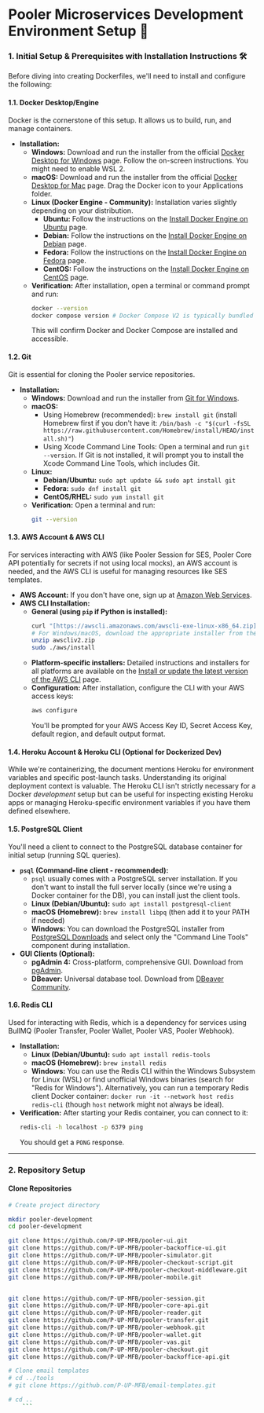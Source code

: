# Pooler Microservices Development Environment Setup 🐳

### 1. Initial Setup & Prerequisites with Installation Instructions 🛠️

Before diving into creating Dockerfiles, we'll need to install and configure the following:

#### 1.1. Docker Desktop/Engine

Docker is the cornerstone of this setup. It allows us to build, run, and manage containers.

* **Installation:**
    * **Windows:** Download and run the installer from the official [Docker Desktop for Windows](https://docs.docker.com/desktop/install/windows-install/) page. Follow the on-screen instructions. You might need to enable WSL 2.
    * **macOS:** Download and run the installer from the official [Docker Desktop for Mac](https://docs.docker.com/desktop/install/mac-install/) page. Drag the Docker icon to your Applications folder.
    * **Linux (Docker Engine - Community):** Installation varies slightly depending on your distribution.
        * **Ubuntu:** Follow the instructions on the [Install Docker Engine on Ubuntu](https://docs.docker.com/engine/install/ubuntu/) page.
        * **Debian:** Follow the instructions on the [Install Docker Engine on Debian](https://docs.docker.com/engine/install/debian/) page.
        * **Fedora:** Follow the instructions on the [Install Docker Engine on Fedora](https://docs.docker.com/engine/install/fedora/) page.
        * **CentOS:** Follow the instructions on the [Install Docker Engine on CentOS](https://docs.docker.com/engine/install/centos/) page.
    * **Verification:** After installation, open a terminal or command prompt and run:
        ```bash
        docker --version
        docker compose version # Docker Compose V2 is typically bundled with Docker Desktop or installed separately on Linux
        ```
        This will confirm Docker and Docker Compose are installed and accessible.

#### 1.2. Git

Git is essential for cloning the Pooler service repositories.

* **Installation:**
    * **Windows:** Download and run the installer from [Git for Windows](https://git-scm.com/download/win).
    * **macOS:**
        * Using Homebrew (recommended): `brew install git` (install Homebrew first if you don't have it: `/bin/bash -c "$(curl -fsSL https://raw.githubusercontent.com/Homebrew/install/HEAD/install.sh)"`)
        * Using Xcode Command Line Tools: Open a terminal and run `git --version`. If Git is not installed, it will prompt you to install the Xcode Command Line Tools, which includes Git.
    * **Linux:**
        * **Debian/Ubuntu:** `sudo apt update && sudo apt install git`
        * **Fedora:** `sudo dnf install git`
        * **CentOS/RHEL:** `sudo yum install git`
    * **Verification:** Open a terminal and run:
        ```bash
        git --version
        ```

#### 1.3. AWS Account & AWS CLI

For services interacting with AWS (like Pooler Session for SES, Pooler Core API potentially for secrets if not using local mocks), an AWS account is needed, and the AWS CLI is useful for managing resources like SES templates.

* **AWS Account:** If you don't have one, sign up at [Amazon Web Services](https://aws.amazon.com/).
* **AWS CLI Installation:**
    * **General (using `pip` if Python is installed):**
        ```bash
        curl "[https://awscli.amazonaws.com/awscli-exe-linux-x86_64.zip](https://awscli.amazonaws.com/awscli-exe-linux-x86_64.zip)" -o "awscliv2.zip" # For Linux
        # For Windows/macOS, download the appropriate installer from the link below
        unzip awscliv2.zip
        sudo ./aws/install
        ```
    * **Platform-specific installers:** Detailed instructions and installers for all platforms are available on the [Install or update the latest version of the AWS CLI](https://docs.aws.amazon.com/cli/latest/userguide/install-cliv2.html) page.
    * **Configuration:** After installation, configure the CLI with your AWS access keys:
        ```bash
        aws configure
        ```
        You'll be prompted for your AWS Access Key ID, Secret Access Key, default region, and default output format.

#### 1.4. Heroku Account & Heroku CLI (Optional for Dockerized Dev)

While we're containerizing, the document mentions Heroku for environment variables and specific post-launch tasks. Understanding its original deployment context is valuable. The Heroku CLI isn't strictly necessary for a Docker *development* setup but can be useful for inspecting existing Heroku apps or managing Heroku-specific environment variables if you have them defined elsewhere.


#### 1.5. PostgreSQL Client

You'll need a client to connect to the PostgreSQL database container for initial setup (running SQL queries).

* **`psql` (Command-line client - recommended):**
    * `psql` usually comes with a PostgreSQL server installation. If you don't want to install the full server locally (since we're using a Docker container for the DB), you can install just the client tools.
    * **Linux (Debian/Ubuntu):** `sudo apt install postgresql-client`
    * **macOS (Homebrew):** `brew install libpq` (then add it to your PATH if needed)
    * **Windows:** You can download the PostgreSQL installer from [PostgreSQL Downloads](https://www.postgresql.org/download/) and select only the "Command Line Tools" component during installation.
* **GUI Clients (Optional):**
    * **pgAdmin 4:** Cross-platform, comprehensive GUI. Download from [pgAdmin](https://www.pgadmin.org/download/).
    * **DBeaver:** Universal database tool. Download from [DBeaver Community](https://dbeaver.io/download/).

#### 1.6. Redis CLI

Used for interacting with Redis, which is a dependency for services using BullMQ (Pooler Transfer, Pooler Wallet, Pooler VAS, Pooler Webhook).

* **Installation:**
    * **Linux (Debian/Ubuntu):** `sudo apt install redis-tools`
    * **macOS (Homebrew):** `brew install redis`
    * **Windows:** You can use the Redis CLI within the Windows Subsystem for Linux (WSL) or find unofficial Windows binaries (search for "Redis for Windows"). Alternatively, you can run a temporary Redis client Docker container: `docker run -it --network host redis redis-cli` (though `host` network might not always be ideal).
* **Verification:** After starting your Redis container, you can connect to it:
    ```bash
    redis-cli -h localhost -p 6379 ping
    ```
    You should get a `PONG` response.

---

### 2. Repository Setup

#### Clone Repositories

```bash
# Create project directory

mkdir pooler-development
cd pooler-development

git clone https://github.com/P-UP-MFB/pooler-ui.git
git clone https://github.com/P-UP-MFB/pooler-backoffice-ui.git
git clone https://github.com/P-UP-MFB/pooler-simulator.git
git clone https://github.com/P-UP-MFB/pooler-checkout-script.git
git clone https://github.com/P-UP-MFB/pooler-checkout-middleware.git
git clone https://github.com/P-UP-MFB/pooler-mobile.git


git clone https://github.com/P-UP-MFB/pooler-session.git
git clone https://github.com/P-UP-MFB/pooler-core-api.git
git clone https://github.com/P-UP-MFB/pooler-reader.git
git clone https://github.com/P-UP-MFB/pooler-transfer.git
git clone https://github.com/P-UP-MFB/pooler-webhook.git
git clone https://github.com/P-UP-MFB/pooler-wallet.git
git clone https://github.com/P-UP-MFB/pooler-vas.git
git clone https://github.com/P-UP-MFB/pooler-checkout.git
git clone https://github.com/P-UP-MFB/pooler-backoffice-api.git

# Clone email templates
# cd ../tools
# git clone https://github.com/P-UP-MFB/email-templates.git

# cd ..
    ```

